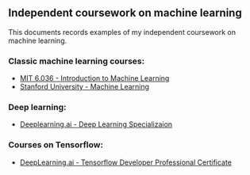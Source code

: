 ## Independent coursework on machine learning

This documents records examples of my independent coursework on machine learning. 

### Classic machine learning courses:
* [MIT 6.036 - Introduction to Machine Learning](https://openlearninglibrary.mit.edu/courses/course-v1:MITx+6.036+1T2019/course/)
* [Stanford University - Machine Learning](https://www.coursera.org/learn/machine-learning)

### Deep learning:
* [Deeplearning.ai  - Deep Learning Specializaion](https://github.com/pkliui/machine-learning/blob/master/deep-learning-specialization.md)

### Courses on Tensorflow:
* [DeepLearning.ai - Tensorflow Developer Professional Certificate](https://github.com/pkliui/machine-learning/blob/master/tensorflow-developer.md)
